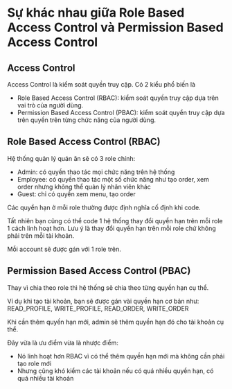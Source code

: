 # Sự khác nhau giữa Role Based Access Control và Permission Based Access Control

## Access Control

Access Control là kiểm soát quyền truy cập. Có 2 kiểu phổ biến là

-   Role Based Access Control (RBAC): kiểm soát quyền truy cập dựa trên vai trò của người dùng.
-   Permission Based Access Control (PBAC): kiểm soát quyền truy cập dựa trên quyền trên từng chức năng của người dùng.

## Role Based Access Control (RBAC)

Hệ thống quản lý quán ăn sẽ có 3 role chính:

-   Admin: có quyền thao tác mọi chức năng trên hệ thống
-   Employee: có quyền thao tác một số chức năng như tạo order, xem order nhưng không thể quản lý nhân viên khác
-   Guest: chỉ có quyền xem menu, tạo order

Các quyền hạn ở mỗi role thường được định nghĩa cố định khi code.

Tất nhiên bạn cũng có thể code 1 hệ thống thay đổi quyền hạn trên mỗi role 1 cách linh hoạt hơn. Lưu ý là thay đổi quyền hạn trên mỗi role chứ không phải trên mỗi tài khoản.

Mỗi account sẽ được gán với 1 role trên.

## Permission Based Access Control (PBAC)

Thay vì chia theo role thì hệ thống sẽ chia theo từng quyền hạn cụ thể.

Ví dụ khi tạo tài khoản, bạn sẽ được gán vài quyền hạn cơ bản như: READ_PROFILE, WRITE_PROFILE, READ_ORDER, WRITE_ORDER

Khi cần thêm quyền hạn mới, admin sẽ thêm quyền hạn đó cho tài khoản cụ thể.

Đây vừa là ưu điểm vừa là nhược điểm:

-   Nó linh hoạt hơn RBAC vì có thể thêm quyền hạn mới mà không cần phải tạo role mới
-   Nhưng cũng khó kiểm các tài khoản nếu có quá nhiều quyền hạn, có quá nhiều tài khoản
